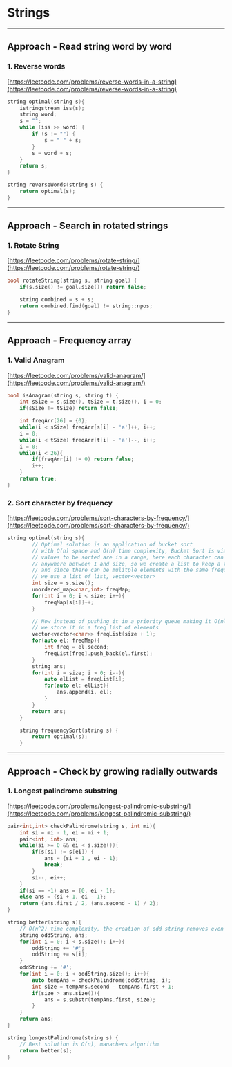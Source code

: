 # Strings

---

## Approach - Read string word by word

### 1. Reverse words

[https://leetcode.com/problems/reverse-words-in-a-string](https://leetcode.com/problems/reverse-words-in-a-string)

```cpp
string optimal(string s){
    istringstream iss(s);
    string word;
    s = "";
    while (iss >> word) {
        if (s != "") {
            s = " " + s;
        }
        s = word + s;
    }
    return s;
}

string reverseWords(string s) {
    return optimal(s);
}
```

---

## Approach - Search in rotated strings

### 1. Rotate String

[https://leetcode.com/problems/rotate-string/](https://leetcode.com/problems/rotate-string/)

```cpp
bool rotateString(string s, string goal) {
    if(s.size() != goal.size()) return false;

    string combined = s + s;
    return combined.find(goal) != string::npos;
}
```

---

## Approach - Frequency array

### 1. Valid Anagram

[https://leetcode.com/problems/valid-anagram/](https://leetcode.com/problems/valid-anagram/)

```cpp
bool isAnagram(string s, string t) {
    int sSize = s.size(), tSize = t.size(), i = 0;
    if(sSize != tSize) return false;

    int freqArr[26] = {0};
    while(i < sSize) freqArr[s[i] - 'a']++, i++;
    i = 0;
    while(i < tSize) freqArr[t[i] - 'a']--, i++;
    i = 0;
    while(i < 26){
        if(freqArr[i] != 0) return false;
        i++;
    }
    return true;
}
```

### 2. Sort character by frequency

[https://leetcode.com/problems/sort-characters-by-frequency/](https://leetcode.com/problems/sort-characters-by-frequency/)

```cpp
string optimal(string s){
        // Optimal solution is an application of bucket sort
        // with O(n) space and O(n) time complexity, Bucket Sort is viable if the
        // values to be sorted are in a range, here each character can have a freq
        // anywhere between 1 and size, so we create a list to keep a track of that
        // and since there can be mulitple elements with the same frequency,
        // we use a list of list, vector<vector>
        int size = s.size();
        unordered_map<char,int> freqMap;
        for(int i = 0; i < size; i++){
            freqMap[s[i]]++;
        }

        // Now instead of pushing it in a priority queue making it O(nlogn)
        // we store it in a freq list of elements
        vector<vector<char>> freqList(size + 1);
        for(auto el: freqMap){
            int freq = el.second;
            freqList[freq].push_back(el.first);
        }
        string ans;
        for(int i = size; i > 0; i--){
            auto elList = freqList[i];
            for(auto el: elList){
                ans.append(i, el);
            }
        }
        return ans;
    }

    string frequencySort(string s) {
        return optimal(s);
    }
```

---

## Approach - Check by growing radially outwards

### 1. Longest palindrome substring

[https://leetcode.com/problems/longest-palindromic-substring/](https://leetcode.com/problems/longest-palindromic-substring/)

```cpp
pair<int,int> checkPalindrome(string s, int mi){
    int si = mi - 1, ei = mi + 1;
    pair<int, int> ans;
    while(si >= 0 && ei < s.size()){
        if(s[si] != s[ei]) {
            ans = {si + 1 , ei - 1};
            break;
        }
        si--, ei++;
    }
    if(si == -1) ans = {0, ei - 1};
    else ans = {si + 1, ei - 1};
    return {ans.first / 2, (ans.second - 1) / 2};
}

string better(string s){
    // O(n^2) time complexity, the creation of odd string removes even palindrome
    string oddString, ans;
    for(int i = 0; i < s.size(); i++){
        oddString += '#';
        oddString += s[i];
    }
    oddString += '#';
    for(int i = 0; i < oddString.size(); i++){
        auto tempAns = checkPalindrome(oddString, i);
        int size = tempAns.second - tempAns.first + 1;
        if(size > ans.size()){
            ans = s.substr(tempAns.first, size);
        }
    }
    return ans;
}

string longestPalindrome(string s) {
    // Best solution is O(n), manachers algorithm
    return better(s);
}
```
